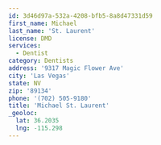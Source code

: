```yaml
---
id: 3d46d97a-532a-4208-bfb5-8a8d47331d59
first_name: Michael
last_name: 'St. Laurent'
license: DMD
services:
  - Dentist
category: Dentists
address: '9317 Magic Flower Ave'
city: 'Las Vegas'
state: NV
zip: '89134'
phone: '(702) 505-9180'
title: 'Michael St. Laurent'
_geoloc:
  lat: 36.2035
  lng: -115.298
---
```

